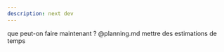 ```yaml
---
description: next dev
---
```


que peut-on faire maintenant ? @planning.md 
mettre des estimations de temps
